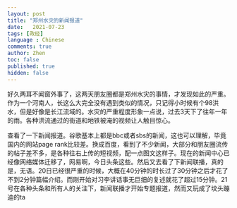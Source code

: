 ```yaml
---
layout: post
title: "郑州水灾的新闻报道"
date:   2021-07-23
tags: [政经]
language : Chinese
comments: true
author: Zhen
toc: false
published: true
hidden: false
---
```

好久两耳不闻窗外事了，这两天朋友圈都是郑州水灾的事情，才发现如此的严重。作为一个河南人，长这么大完全没有遇到类似的情况，只记得小时候有个98洪水，但是好像是长江流域的。水灾的严重程度形象一点说，过去3天下了往年一年的雨。各种洪流通过的街道和地铁被淹的视频让人触目惊心。

查看了一下新闻报道。谷歌基本上都是bbc或者sbs的新闻，这也可以理解，毕竟国内的网站page rank比较差。换成百度，看到了不少新闻，大部分和朋友圈流传的帖子差不多，是各种往右上传的短视频，配一点图文这样子。现在的新闻中心已经像网络媒体迁移了，网易啊，今日头条这些。然后又去看了下新闻联播，真的是，无语。20日已经很严重的时候，大概在40分钟的时长过了30分钟之后才花了不到2分钟篇幅介绍。而刚开始对习李讲话事无巨细的复述就花了超过15分钟。21号在各种头条和所有人的关注下，新闻联播才开始专题报道，然而又玩成了坟头蹦迪的ta
<!--stackedit_data:
eyJoaXN0b3J5IjpbLTE3NjYzODg0NDYsMTk0OTM0MTg1NV19
-->